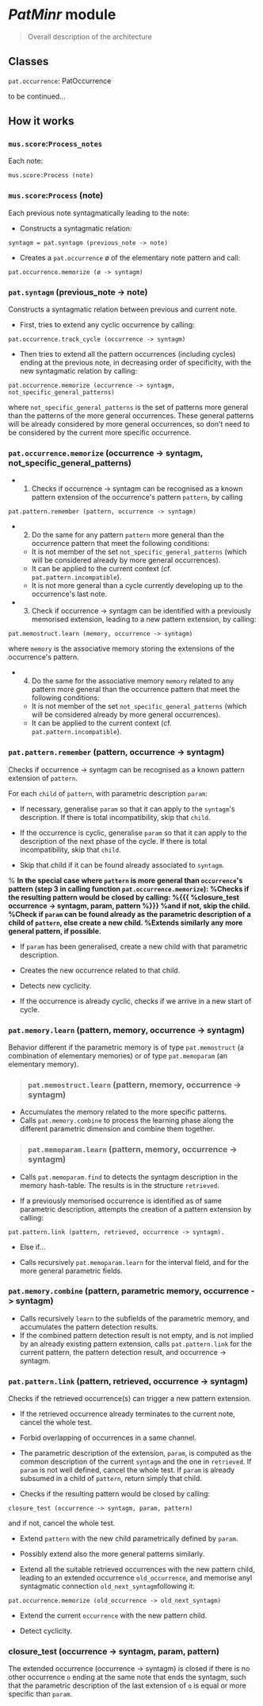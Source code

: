 # _PatMinr_ module #

> Overall description of the architecture

## Classes ##

`pat.occurrence`: PatOccurrence

to be continued…


## How it works ##

### `mus.score`:`Process_notes` ###

Each note:

```
mus.score:Process (note)
```

### `mus.score`:`Process` (note) ###

Each previous note syntagmatically leading to the note:

  * Constructs a syntagmatic relation:
```
syntagm = pat.syntagm (previous_note -> note)
```

  * Creates a `pat.occurrence` ø of the elementary note pattern and call:
```
pat.occurrence.memorize (ø -> syntagm)
```

### `pat.syntagm` (previous\_note -> note) ###

Constructs a syntagmatic relation between previous and current note.

  * First, tries to extend any cyclic occurrence by calling:
```
pat.occurrence.track_cycle (occurrence -> syntagm)
```

  * Then tries to extend all the pattern occurrences (including cycles) ending at the previous note, in decreasing order of specificity, with the new syntagmatic relation by calling:
```
pat.occurrence.memorize (occurrence -> syntagm, not_specific_general_patterns)
```
where `not_specific_general_patterns` is the set of patterns more general than the patterns of the more general occurrences. These general patterns will be already considered by more general occurrences, so don't need to be considered by the current more specific occurrence.

### `pat.occurrence.memorize` (occurrence -> syntagm, not\_specific\_general\_patterns) ###

  * 1. Checks if occurrence -> syntagm can be recognised as a known pattern extension of the occurrence's pattern `pattern`, by calling
```
pat.pattern.remember (pattern, occurrence -> syntagm)
```

  * 2. Do the same for any pattern `pattern` more general than the occurrence pattern that meet the following conditions:
    * It is not member of the set `not_specific_general_patterns` (which will be considered already by more general occurrences).
    * It can be applied to the current context (cf. `pat.pattern.incompatible`).
    * It is not more general than a cycle currently developing up to the occurrence's last note.

  * 3. Check if  occurrence -> syntagm can be identified with a previously memorised extension, leading to a new pattern extension, by calling:
```
pat.memostruct.learn (memory, occurrence -> syntagm)
```
where `memory` is the associative memory storing the extensions of the occurrence's pattern.

  * 4. Do the same for the associative memory `memory` related to any pattern more general than the occurrence pattern that meet the following conditions:
    * It is not member of the set `not_specific_general_patterns` (which will be considered already by more general occurrences).
    * It can be applied to the current context (cf. `pat.pattern.incompatible`).

### `pat.pattern.remember` (pattern, occurrence -> syntagm) ###

Checks if occurrence -> syntagm can be recognised as a known pattern extension of `pattern`.

For each `child` of `pattern`, with parametric description `param`:

  * If necessary, generalise `param` so that it can apply to the `syntagm`'s description. If there is total incompatibility, skip that `child`.

  * If the occurrence is cyclic, generalise `param` so that it can apply to the description of the next phase of the cycle. If there is total incompatibility, skip that `child`.

  * Skip that child if it can be found already associated to `syntagm`.

%  **In the special case where `pattern` is more general than `occurrence`'s pattern (step 3 in calling function `pat.occurrence.memorize`):
%Checks if the resulting pattern would be closed by calling:
%{{{
%closure\_test occurrence -> syntagm, param, pattern
%}}}
%and if not, skip the child.
%Check if `param` can be found already as the parametric description of a child of `pattern`, else create a new child.
%Extends similarly any more general pattern, if possible.**

  * If `param` has been generalised, create a new child with that parametric description.

  * Creates the new occurrence related to that child.

  * Detects new cyclicity.

  * If the occurrence is already cyclic, checks if we arrive in a new start of cycle.

### `pat.memory.learn` (pattern, memory, occurrence -> syntagm) ###

Behavior different if the parametric memory is of type `pat.memostruct` (a combination of elementary memories) or of type `pat.memoparam` (an elementary memory).

> ### `pat.memostruct.learn` (pattern, memory, occurrence -> syntagm) ###

  * Accumulates the memory related to the more specific patterns.
  * Calls `pat.memory.combine` to process the learning phase along the different parametric dimension and combine them together.

> ### `pat.memoparam.learn` (pattern, memory, occurrence -> syntagm) ###

  * Calls `pat.memoparam.find` to detects the syntagm description in the memory hash-table. The results is in the structure `retrieved`.

  * If a previously memorised occurrence is identified as of same parametric description, attempts the creation of a pattern extension by calling:
```
pat.pattern.link (pattern, retrieved, occurrence -> syntagm).
```

  * Else if...

  * Calls recursively `pat.memoparam.learn` for the interval field, and for the more general parametric fields.

### `pat.memory.combine` (pattern, parametric memory, occurrence -> syntagm) ###

  * Calls recursively `learn` to the subfields of the parametric memory, and accumulates the pattern detection results.
  * If the combined pattern detection result is not empty, and is not implied by an already existing pattern extension, calls `pat.pattern.link` for the current pattern, the pattern detection result, and occurrence -> syntagm.

### `pat.pattern.link` (pattern, retrieved, occurrence -> syntagm) ###

Checks if the retrieved occurrence(s) can trigger a new pattern extension.

  * If the retrieved occurrence already terminates to the current note, cancel the whole test.

  * Forbid overlapping of occurrences in a same channel.

  * The parametric description of the extension, `param`, is computed as the common description of the current `syntagm` and the one in `retrieved`. If `param` is not well defined, cancel the whole test. If `param` is already subsumed in a child of `pattern`, return simply that child.

  * Checks if the resulting pattern would be closed by calling:
```
closure_test (occurrence -> syntagm, param, pattern)
```
and if not, cancel the whole test.

  * Extend `pattern` with the new child parametrically defined by `param`.

  * Possibly extend also the more general patterns similarly.

  * Extend all the suitable retrieved occurrences with the new pattern child, leading to an extended occurrence `old_occurrence`, and memorise anyl syntagmatic connection `old_next_syntagm`following it:
```
pat.occurrence.memorize (old_occurrence -> old_next_syntagm)
```

  * Extend the current `occurrence` with the new pattern child.

  * Detect cyclicity.

### closure\_test (occurrence -> syntagm, param, pattern) ###

The extended occurrence (occurrence -> syntagm) is closed if there is no other occurrence `o` ending at the same note that ends the syntagm, such that the parametric description of the last extension of `o` is equal or more specific than `param`.